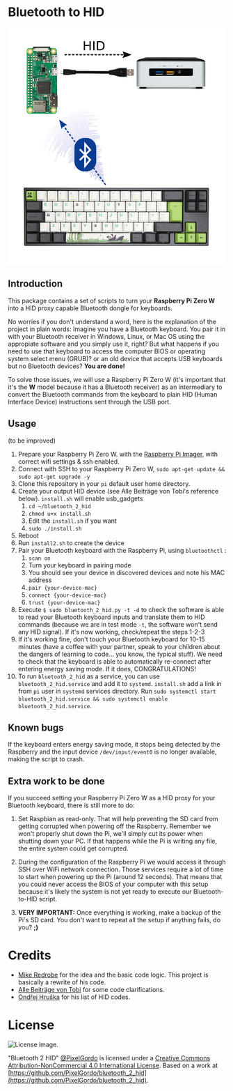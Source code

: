 # Bluetooth to HID

![License image.](images/diagram.png)

## Introduction

This package contains a set of scripts to turn your **Raspberry Pi Zero W** into a HID proxy capable Bluetooth dongle
for keyboards.

No worries if you don't understand a word, here is the explanation of the project in plain words: Imagine you have a
Bluetooth keyboard. You pair it in with your Bluetooth receiver in Windows, Linux, or Mac OS using the appropiate
software and you simply use it, right? But what happens if you need to use that keyboard to access the computer BIOS
or operating system select menu (GRUB)? or an old device that accepts USB keyboards but no Bluetooth devices?
**You are done!**

To solve those issues, we will use a Raspberry Pi Zero W (it's important that it's the **W** model because it has a
Bluetooth receiver) as an intermediary to convert the Bluetooth commands from the keyboard to plain HID (Human Interface
Device) instructions sent through the USB port. 


## Usage

(to be improved)

  1. Prepare your Raspberry Pi Zero W. with the [Raspberry Pi Imager](https://youtu.be/ntaXWS8Lk34), with correct wifi settings & ssh enabled.
  2. Connect with SSH to your Raspberry Pi Zero W, `sudo apt-get update && sudo apt-get upgrade -y`
  3. Clone this repository in your `pi` default user home directory.
  4. Create your output HID device (see Alle Beiträge von Tobi's reference below). `install.sh` will enable usb_gadgets
     1. `cd ~/bluetooth_2_hid`
     2. `chmod u+x install.sh`
     3. Edit the `install.sh` if you want
     4. `sudo ./install.sh` 
  5. Reboot
  6. Run `install2.sh` to create the device
  7. Pair your Bluetooth keyboard with the Raspberry Pi, using `bluetoothctl` :
     1. `scan on`
     2. Turn your keyboard in pairing mode
     3. You should see your device in discovered devices and note his MAC address
     4. `pair {your-device-mac}`
     5. `connect {your-device-mac}`
     6. `trust {your-device-mac}`
  8. Execute `$ sudo bluetooth_2_hid.py -t -d` to check the software is able to read your Bluetooth keyboard inputs
     and translate them to HID commands (because we are in test mode `-t`, the software won't send any HID signal). If
     it's now working, check/repeat the steps 1-2-3
  9. If it's working fine, don't touch your Bluetooth keyboard for 10-15 minutes (have a coffee with your partner, speak
     to your children about the dangers of learning to code... you know, the typical stuff). We need to check that the
     keyboard is able to automatically re-connect after entering energy saving mode. If it does, CONGRATULATIONS!
  10. To run `bluetooth_2_hid` as a service, you can use `bluetooth_2_hid.service` and add it to `systemd`.
     `install.sh` add a link in  from `pi` user in `systemd` services directory.
     Run `sudo systemctl start bluetooth_2_hid.service && sudo systemctl enable bluetooth_2_hid.service`.
     
## Known bugs
 
If the keyboard enters energy saving mode, it stops being detected by the Raspberry and the input device
`/dev/input/event0` is no longer available, making the script to crash.

## Extra work to be done

If you succeed setting your Raspberry Pi Zero W as a HID proxy for your Bluetooth keyboard, there is still more to do:

  1. Set Raspbian as read-only. That will help preventing the SD card from getting corrupted when powering off the
     Raspberry. Remember we won't properly shut down the Pi, we'll simply cut its power when shutting down your PC. If
     that happens while the Pi is writing any file, the entire system could get corrupted.
     
  2. During the configuration of the Raspberry Pi we would access it through SSH over WiFi network connection. Those
     services require a lot of time to start when powering up the Pi (around 12 seconds). That means that you could
     never access the BIOS of your computer with this setup because it's likely the system is not yet ready to execute
     our Bluetooth-to-HID script.
     
  3. **VERY IMPORTANT:** Once everything is working, make a backup of the Pi's SD card. You don't want to repeat all the
     setup if anything fails, do you? **;)**


# Credits

  * [Mike Redrobe](https://github.com/mikerr/pihidproxy) for the idea and the basic code logic. This project is
    basically a rewrite of his code.
  * [Alle Beiträge von Tobi](https://www.isticktoit.net/?p=1383) for some code clarifications.
  * [Ondřej Hruška](https://gist.github.com/MightyPork/6da26e382a7ad91b5496ee55fdc73db2) for his list of HID codes.


# License

![License image.](https://i.creativecommons.org/l/by-nc/4.0/88x31.png)

"Bluetooth 2 HID" [@PixelGordo](https://twitter.com/PixelGordo) is
licensed under a [Creative Commons Attribution-NonCommercial 4.0 International
License](http://creativecommons.org/licenses/by-nc/4.0/). Based on a work at
[https://github.com/PixelGordo/bluetooth_2_hid](https://github.com/PixelGordo/bluetooth_2_hid).
